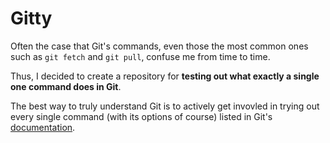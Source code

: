 # Gitty
Often the case that Git's commands, even those the most common ones such as `git fetch` and `git pull`, confuse me from time to time.

Thus, I decided to create a repository for **testing out what exactly a single one command does in Git**. 

The best way to truly understand Git is to actively get invovled in trying out every single command (with its options of course) listed in Git's [documentation](https://git-scm.com/docs). 
